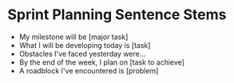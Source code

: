 # Sprint Planning Sentence Stems
- My milestone will be [major task]
- What I will be developing today is [task]
- Obstacles I've faced yesterday were...
- By the end of the week, I plan on [task to achieve]
- A roadblock I've encountered is [problem]
